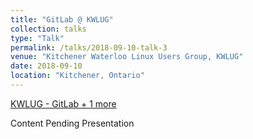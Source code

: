 ```yaml
---
title: "GitLab @ KWLUG"
collection: talks
type: "Talk"
permalink: /talks/2018-09-10-talk-3
venue: "Kitchener Waterloo Linux Users Group, KWLUG"
date: 2018-09-10
location: "Kitchener, Ontario"
---
```


[KWLUG - GitLab + 1 more](https://kwlug.org/node/1126)

Content Pending Presentation

